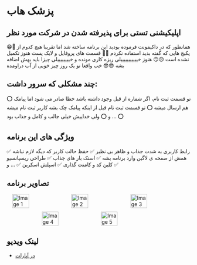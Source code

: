 # پزشک هاب
## اپلیکیشنی تستی برای پذیرفته شدن در شرکت مورد نظر

😁🫡 همانطور که در داکیمونت فرموده بودید این برنامه ساخته شد اما تقریبا هیچ کدوم از پکیج هایی که گفته بدید استفاده نکردم
🥶🔥 قسمت های پروفایل و لایک پست هنوز تکمیل نشده است 
😥😏 هنوز خیییییییییییلی ریزه کاری مونده و خییییییییلی چیزا باید بهش اضافه بشه
😎😎 خب واقعا تو یک روز چیز خوبی از آب دراومده

## چند مشکلی که سرور داشت: 
⭕️ تو قسمت ثبت نام، اگر شماره از قبل وجود داشته باشد خطا صادر می شود اما پیامک هم ارسال میشه
⭕️ تو قسمت ثبت نام قبل از اینکه پیامک چک بشه کاربر ثبت نام میشه
⭕️ ... و
⭕️ ولی خداییش خیلی جالب و کامل و جذاب بود

## ویژگی های این برنامه
✅ رابط کاربری به شدت جذاب و ظاهر بی نظیر
✅ حفظ حالت کاربر که دیگه لازم نباشه همش از صفحه ی لاگین وارد برنامه بشه
✅ اسنک بار های جذاب
✅ طراحی ریسپانسیو
✅ کلین کد و کامنت گذاری
✅ اسپلش اسکرین
✅ ... و

## تصاویر برنامه

<div style="display: flex; flex-wrap: wrap; justify-content: center; gap: 10px;">
    <img src="assets/1.png" alt="Image 1" style="width: 30%;">
    <img src="assets/2.png" alt="Image 2" style="width: 30%;">
    <img src="assets/3.png" alt="Image 3" style="width: 30%;">
    <img src="assets/4.png" alt="Image 4" style="width: 30%;">
    <img src="assets/5.png" alt="Image 5" style="width: 30%;">

</div>

## لینک ویدیو
- [در آپارات](https://aparat.com/v/xlbhv71)

